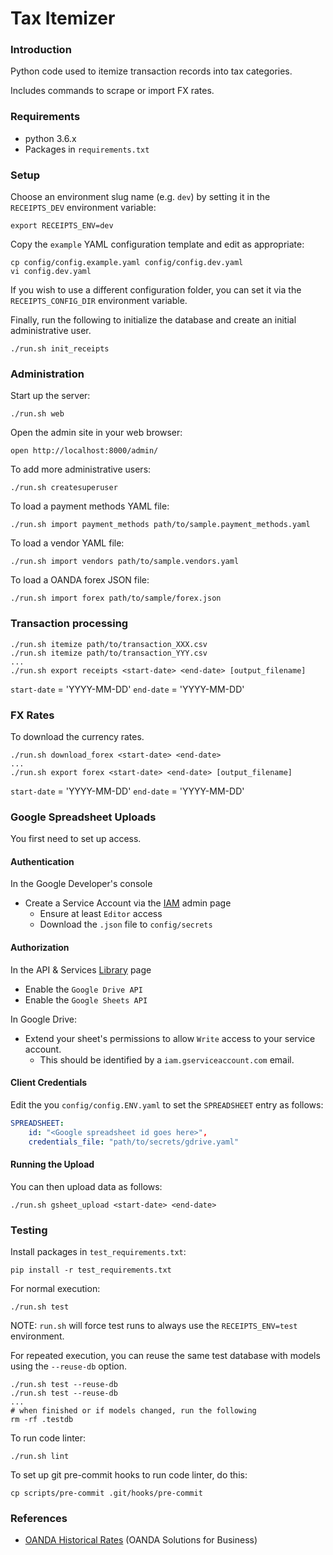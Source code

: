 # Tax Itemizer

### Introduction

Python code used to itemize transaction records into tax categories.

Includes commands to scrape or import FX rates.

### Requirements

* python 3.6.x
* Packages in `requirements.txt`

### Setup

Choose an environment slug name (e.g. `dev`) by setting it in the `RECEIPTS_DEV` environment variable:

    export RECEIPTS_ENV=dev

Copy the `example` YAML configuration template and edit as appropriate:

    cp config/config.example.yaml config/config.dev.yaml
    vi config.dev.yaml

If you wish to use a different configuration folder, you can set it via the `RECEIPTS_CONFIG_DIR` environment variable.

Finally, run the following to initialize the database and create an initial administrative user.

    ./run.sh init_receipts

### Administration

Start up the server:

    ./run.sh web

Open the admin site in your web browser:

    open http://localhost:8000/admin/

To add more administrative users:

    ./run.sh createsuperuser

To load a payment methods YAML file:

    ./run.sh import payment_methods path/to/sample.payment_methods.yaml

To load a vendor YAML file:

    ./run.sh import vendors path/to/sample.vendors.yaml

To load a OANDA forex JSON file:

    ./run.sh import forex path/to/sample/forex.json

### Transaction processing

    ./run.sh itemize path/to/transaction_XXX.csv
    ./run.sh itemize path/to/transaction_YYY.csv
    ...
    ./run.sh export receipts <start-date> <end-date> [output_filename]

`start-date` = 'YYYY-MM-DD'
`end-date` = 'YYYY-MM-DD'

### FX Rates

To download the currency rates.

    ./run.sh download_forex <start-date> <end-date>
    ...
    ./run.sh export forex <start-date> <end-date> [output_filename]

`start-date` = 'YYYY-MM-DD'
`end-date` = 'YYYY-MM-DD'

### Google Spreadsheet Uploads

You first need to set up access.

#### Authentication

In the Google Developer's console
* Create a Service Account via the [IAM](https://console.developers.google.com/iam-admin/iam) admin page
    * Ensure at least `Editor` access
    * Download the `.json` file to `config/secrets`

#### Authorization

In the API & Services [Library](https://console.developers.google.com/apis/library) page
* Enable the `Google Drive API`
* Enable the `Google Sheets API`

In Google Drive:
* Extend your sheet's permissions to allow `Write` access to your service account.
    * This should be identified by a `iam.gserviceaccount.com` email.

#### Client Credentials

Edit the you `config/config.ENV.yaml` to set the `SPREADSHEET` entry as follows:

```yaml
SPREADSHEET:
    id: "<Google spreadsheet id goes here>",
    credentials_file: "path/to/secrets/gdrive.yaml"
```

#### Running the Upload

You can then upload data as follows:

    ./run.sh gsheet_upload <start-date> <end-date>

### Testing

Install packages in `test_requirements.txt`:

    pip install -r test_requirements.txt

For normal execution:

    ./run.sh test

NOTE: `run.sh` will force test runs to always use the `RECEIPTS_ENV=test` environment.

For repeated execution, you can reuse the same test database with models using the `--reuse-db` option.

    ./run.sh test --reuse-db
    ./run.sh test --reuse-db
    ...
    # when finished or if models changed, run the following
    rm -rf .testdb

To run code linter:

    ./run.sh lint

To set up git pre-commit hooks to run code linter, do this:

    cp scripts/pre-commit .git/hooks/pre-commit

### References

* [OANDA Historical Rates](https://www.oanda.com/solutions-for-business/historical-rates-beta/hcc.html) (OANDA Solutions for Business)
